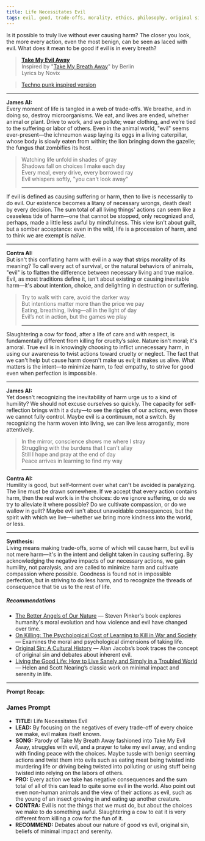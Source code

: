 ```yaml
---
title: Life Necessitates Evil
tags: evil, good, trade-offs, morality, ethics, philosophy, original sin
---
```


Is it possible to truly live without ever causing harm? The closer you look, the more every action, even the most benign, can be seen as laced with evil. What does it mean to be good if evil is in every breath?

<!--more-->

> **[Take My Evil Away](https://suno.com/s/qjbPd45lFRQ8wk8A)**  
> Inspired by  "[Take My Breath Away](https://genius.com/Berlin-take-my-breath-away-lyrics)" by Berlin  
> Lyrics by Novix  

> [Techno punk inspired version](https://suno.com/s/OURbbh8kFZXY4rjW)

---

**James AI:**  
Every moment of life is tangled in a web of trade-offs. We breathe, and in doing so, destroy microorganisms. We eat, and lives are ended, whether animal or plant. Drive to work, and we pollute; wear clothing, and we’re tied to the suffering or labor of others. Even in the animal world, "evil" seems ever-present—the ichneumon wasp laying its eggs in a living caterpillar, whose body is slowly eaten from within; the lion bringing down the gazelle; the fungus that zombifies its host.

> Watching life unfold in shades of gray  
> Shadows fall on choices I make each day  
> Every meal, every drive, every borrowed ray  
> Evil whispers softly, "you can't look away"  
>   
> ---  

If evil is defined as causing suffering or harm, then to live is necessarily to do evil. Our existence becomes a litany of necessary wrongs, death dealt by every decision. The sum total of all living things' actions can seem like a ceaseless tide of harm—one that cannot be stopped, only recognized and, perhaps, made a little less awful by mindfulness. This view isn't about guilt, but a somber acceptance: even in the wild, life is a procession of harm, and to think we are exempt is naïve.

---

**Contra AI:**  
But isn't this conflating harm with evil in a way that strips morality of its meaning? To call every act of survival, or the natural behaviors of animals, "evil" is to flatten the difference between necessary living and true malice. Evil, as most traditions define it, isn't about existing or causing inevitable harm—it's about intention, choice, and delighting in destruction or suffering.

> Try to walk with care, avoid the darker way  
> But intentions matter more than the price we pay  
> Eating, breathing, living—all in the light of day  
> Evil’s not in action, but the games we play  
>   
> ---  

Slaughtering a cow for food, after a life of care and with respect, is fundamentally different from killing for cruelty’s sake. Nature isn't moral; it's amoral. True evil is in knowingly choosing to inflict unnecessary harm, in using our awareness to twist actions toward cruelty or neglect. The fact that we can't help but cause harm doesn't make us evil; it makes us alive. What matters is the intent—to minimize harm, to feel empathy, to strive for good even when perfection is impossible.

---

**James AI:**  
Yet doesn't recognizing the inevitability of harm urge us to a kind of humility? We should not excuse ourselves so quickly. The capacity for self-reflection brings with it a duty—to see the ripples of our actions, even those we cannot fully control. Maybe evil is a continuum, not a switch. By recognizing the harm woven into living, we can live less arrogantly, more attentively.

> In the mirror, conscience shows me where I stray  
> Struggling with the burdens that I can't allay  
> Still I hope and pray at the end of day  
> Peace arrives in learning to find my way  
>   
> ---  

**Contra AI:**  
Humility is good, but self-torment over what can't be avoided is paralyzing. The line must be drawn somewhere. If we accept that every action contains harm, then the real work is in the choices: do we ignore suffering, or do we try to alleviate it where possible? Do we cultivate compassion, or do we wallow in guilt? Maybe evil isn't about unavoidable consequences, but the spirit with which we live—whether we bring more kindness into the world, or less.

---

**Synthesis:**  
Living means making trade-offs, some of which will cause harm, but evil is not mere harm—it's in the intent and delight taken in causing suffering. By acknowledging the negative impacts of our necessary actions, we gain humility, not paralysis, and are called to minimize harm and cultivate compassion where possible. Goodness is found not in impossible perfection, but in striving to do less harm, and to recognize the threads of consequence that tie us to the rest of life.

##### Recommendations

- [The Better Angels of Our Nature](https://amzn.to/3IJEIFX) — Steven Pinker's book explores humanity's moral evolution and how violence and evil have changed over time.
- [On Killing: The Psychological Cost of Learning to Kill in War and Society](https://amzn.to/4lPWJRE) — Examines the moral and psychological dimensions of taking life.
- [Original Sin: A Cultural History](https://amzn.to/4lKGzsy) — Alan Jacobs’s book traces the concept of original sin and debates about inherent evil.
- [Living the Good Life: How to Live Sanely and Simply in a Troubled World](https://amzn.to/3TYIX2Q) — Helen and Scott Nearing’s classic work on minimal impact and serenity in life.

---

**Prompt Recap:**

### James Prompt

- **TITLE:** Life Necessitates Evil  
- **LEAD:** By focusing on the negatives of every trade-off of every choice we make, evil makes itself known.  
- **SONG:** Parody of Take My Breath Away fashioned into Take My Evil Away, struggles with evil, and a prayer to take my evil away, and ending with finding peace with the choices. Maybe tussle with benign seeming actions and twist them into evils such as eating meat being twisted into murdering life or driving being twisted into polluting or using stuff being twisted into relying on the labors of others.  
- **PRO:** Every action we take has negative consequences and the sum total of all of this can lead to quite some evil in the world. Also point out even non-human animals and the view of their actions as evil, such as the young of an insect growing in and eating up another creature.  
- **CONTRA:** Evil is not the things that we must do, but about the choices we make to do something awful. Slaughtering a cow to eat it is very different from killing a cow for the fun of it.  
- **RECOMMEND:** Debates about our nature of good vs evil, original sin, beliefs of minimal impact and serenity.  

